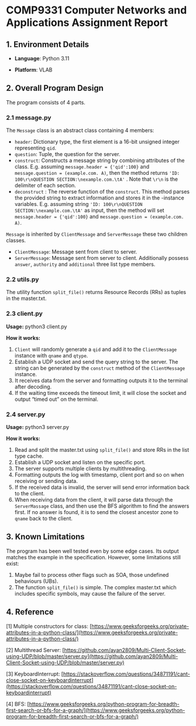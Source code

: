 # COMP9331 Computer Networks and Applications Assignment Report

## 1. Environment Details

- **Language**: Python 3.11

- **Platform**: VLAB

## 2. Overall Program Design

The program consists of 4 parts.

### 2.1 message.py

The `Message` class is an abstract class  containing 4 members:

- `header`: Dictionary type, the first element is a 16-bit unsigned integer representing `qid`.
- `question`: Tuple, the question for the server.
- `construct`:  Constructs a message string by combining attributes of the class. E.g. assuming `message.header = {'qid':100}` and `message.question = (example.com. A)`, then the method returns `'ID: 100\r\nQUESTION SECTION:\nexample.com.\tA'` . Note that `\r\n`  is the delimiter of each section.
- `deconstruct` : The reverse function of the `construct`. This method parses the provided string to extract information and stores it in the -instance variables. E.g. assuming string `'ID: 100\r\nQUESTION SECTION:\nexample.com.\tA'` as input, then the method will set `message.header = {'qid':100}` and `message.question = (example.com. A)`.

`Message` is inherited by `ClientMessage` and `ServerMessage` these two children classes.

- `ClientMessage`: Message sent from client to server.
- `ServerMessage`: Message sent from server to client. Additionally possess `answer`, `authority` and `additional` three list type members.

### 2.2 utils.py

The utility function `split_file()` returns Resource Records (RRs) as tuples in the master.txt.

### 2.3 client.py

**Usage:** python3 client.py <port> <qname> <qtype> <timeout>

**How it works:**

1. `Client` will randomly generate a `qid` and add it to the `ClientMessage` instance with `qname` and `qtype`.
2. Establish a UDP socket and send the query string to the server. The string can be generated by the `construct` method of the `ClientMessage` instance.
3. It receives data from the server and formatting outputs it to the terminal after decoding.  
4. If the waiting time exceeds the timeout limit, it will close the socket and output “timed out” on the terminal.

### 2.4 server.py

**Usage:** python3 server.py <port>

**How it works:**

1. Read and split the master.txt using `split_file()` and store RRs in the list type cache.
2. Establish a UDP socket and listen on the specific port.
3. The server supports multiple clients by multithreading. 
4. Formatting outputs the log with timestamp, client port and so on when receiving or sending data.
5. If the received data is invalid, the server will send error information back to the client.
6. When receiving data from the client, it will parse data through the `ServerMassage` class, and then use the BFS algorithm to find the answers first. If no answer is found, it is to send the closest ancestor zone to `qname` back to the client.

## 3. Known Limitations

The program has been well tested even by some edge cases. Its output matches the example in the specification. However, some limitations still exist:

1. Maybe fail to process other flags such as SOA, those undefined behaviours (UBs).
2. The function `split_file()`  is simple. The complex master.txt which includes specific symbols, may cause the failure of the server.

## 4. Reference

[1] Multiple constructors for class: [https://www.geeksforgeeks.org/private-attributes-in-a-python-class/](https://www.geeksforgeeks.org/private-attributes-in-a-python-class/)

[2] Multithread Server: [https://github.com/ayan2809/Multi-Client-Socket-using-UDP/blob/master/server.py](https://github.com/ayan2809/Multi-Client-Socket-using-UDP/blob/master/server.py)

[3] KeyboardInterrupt: [https://stackoverflow.com/questions/34871191/cant-close-socket-on-keyboardinterrupt](https://stackoverflow.com/questions/34871191/cant-close-socket-on-keyboardinterrupt)

[4] BFS: [https://www.geeksforgeeks.org/python-program-for-breadth-first-search-or-bfs-for-a-graph/](https://www.geeksforgeeks.org/python-program-for-breadth-first-search-or-bfs-for-a-graph/)